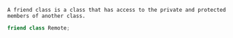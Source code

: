 ```ad-important
A friend class is a class that has access to the private and protected members of another class.
```

```cpp
friend class Remote;
```